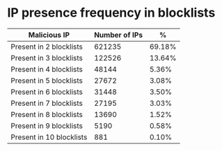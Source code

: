 # IP presence frequency in blocklists
| Malicious IP | Number of IPs | % |
|----|----|----|
| Present in 2 blocklists | 621235 | 69.18% |
| Present in 3 blocklists | 122526 | 13.64% |
| Present in 4 blocklists | 48144 | 5.36% |
| Present in 5 blocklists | 27672 | 3.08% |
| Present in 6 blocklists | 31448 | 3.50% |
| Present in 7 blocklists | 27195 | 3.03% |
| Present in 8 blocklists | 13690 | 1.52% |
| Present in 9 blocklists | 5190 | 0.58% |
| Present in 10 blocklists | 881 | 0.10% |
